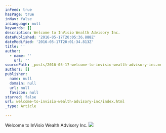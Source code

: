 ```yaml
---
inFeed: true
hasPage: true
inNav: false
inLanguage: null
keywords: []
description: Welcome to InVisio Wealth Advisory Inc.
datePublished: '2016-05-17T20:05:36.888Z'
dateModified: '2016-05-17T20:01:34.813Z'
title: ''
author:
  - name: ''
    url: ''
sourcePath: _posts/2016-05-17-welcome-to-invisio-wealth-advisory-inc.md
authors: []
publisher:
  name: null
  domain: null
  url: null
  favicon: null
starred: false
url: welcome-to-invisio-wealth-advisory-inc/index.html
_type: Article

---
```

Welcome to InVisio Wealth Advisory Inc.
![](https://s3-us-west-2.amazonaws.com/the-grid-img/p/7cc33a8a97cfa3b87e808d1275c90ed2e90cbb84.jpg)